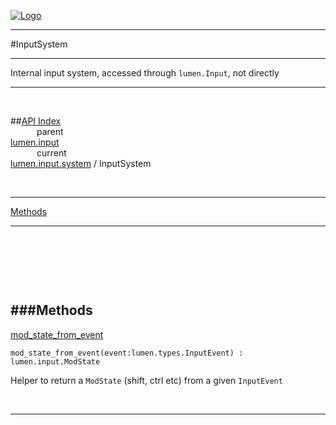 
[![Logo](../../../../images/logo.png)](../../../../index.html)

---

#InputSystem

--- 

Internal input system, accessed through `lumen.Input`, not directly

---
<br/>

##[API Index](../../../../api/index.html#lumen.input)   
&emsp;&emsp;&emsp;parent    
[lumen.input](../)     
&emsp;&emsp;&emsp;current    
[lumen.input.system](./) / InputSystem

<br/>

---


[Methods](#Methods)   


---

&nbsp;   

&nbsp;   

&nbsp;   

<a class="lift" name="Methods" ></a>
###Methods   
---
<a class="lift" name="mod_state_from_event" href="#mod_state_from_event">mod_state_from_event</a>



`mod_state_from_event(event:lumen.types.InputEvent) : lumen.input.ModState`

<span class="small_desc_flat"> Helper to return a `ModState` (shift, ctrl etc) from a given `InputEvent` </span>   



&nbsp;
&nbsp;
&nbsp;

---  


&nbsp;   
&nbsp;   